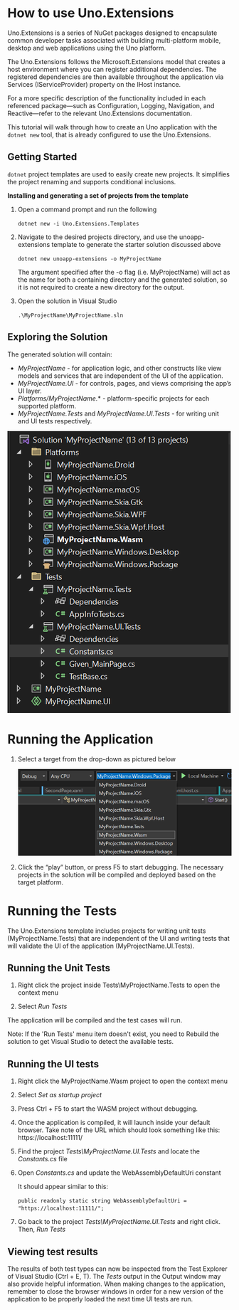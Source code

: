 # How to use Uno.Extensions

Uno.Extensions is a series of NuGet packages designed to encapsulate common developer tasks associated with building multi-platform mobile, desktop and web applications using the Uno platform.

The Uno.Extensions follows the Microsoft.Extensions model that creates a host environment where you can register additional dependencies. The registered dependencies are then available throughout the application via Services (IServiceProvider) property on the IHost instance.

For a more specific description of the functionality included in each referenced package—such as
Configuration, Logging, Navigation, and
Reactive—refer to the relevant Uno.Extensions documentation. 

This tutorial will walk through how to create an Uno application with the `dotnet new` tool, that is already configured to use the Uno.Extensions. 

## Getting Started

`dotnet` project templates are used to easily create new projects. It simplifies the project renaming and supports conditional inclusions.

**Installing and generating a set of projects from the template**

1. Open a command prompt and run the following

    `dotnet new -i Uno.Extensions.Templates`

2. Navigate to the desired projects directory, and use the unoapp-extensions template to generate the starter solution discussed above

    `dotnet new unoapp-extensions -o MyProjectName` 

    The argument specified after the -o flag (i.e. MyProjectName) will act as the name for both a containing directory and the generated solution, so it is not required to create a new directory for the output.

3. Open the solution in Visual Studio

    `.\MyProjectName\MyProjectName.sln`

## Exploring the Solution

The generated solution will contain:

- *MyProjectName* - for application logic, and other constructs like view models and services that are independent of the UI of the application.
- *MyProjectName.UI* - for controls, pages, and views comprising the app’s UI layer.
- *Platforms/MyProjectName.** - platform-specific projects for each supported platform.
- *MyProjectName.Tests* and *MyProjectName.UI.Tests* - for writing unit and UI tests respectively.

![The structure of the generated solution](./images/ProjectStructure-min.png)


# Running the Application 

1. Select a target from the drop-down as pictured below

    ![A screenshot of the generated targets](./images/GeneratedTargets-min.png)

2. Click the “play” button, or press F5 to start debugging. The necessary projects in the solution will be compiled and deployed based on the target platform.

# Running the Tests

The Uno.Extensions template includes projects for writing unit tests (MyProjectName.Tests) that are independent of the UI and writing tests that will validate the UI of the application (MyProjectName.UI.Tests).

## Running the Unit Tests

1. Right click the project inside Tests\\MyProjectName.Tests to open the context menu

2. Select *Run Tests*

The application will be compiled and the test cases will run.

Note: If the 'Run Tests' menu item doesn't exist, you need to Rebuild the solution to get Visual Studio to detect the available tests.

## Running the UI tests

1. Right click the MyProjectName.Wasm project to open the context menu

2. Select *Set as startup project*

3. Press Ctrl + F5 to start the WASM project without debugging.

4. Once the application is compiled, it will launch inside your default browser. Take note of the URL which should look something like this: https://localhost:11111/

5. Find the project *Tests\\MyProjectName.UI.Tests* and locate the *Constants.cs* file

6. Open *Constants.cs* and update the WebAssemblyDefaultUri constant

    It should appear similar to this: 

    `public readonly static string WebAssemblyDefaultUri = "https://localhost:11111/";`

7. Go back to the project *Tests\\MyProjectName.UI.Tests* and right click. Then, *Run Tests*

## Viewing test results

The results of both test types can now be inspected from the Test Explorer of Visual Studio (Ctrl + E, T). The *Tests* output in the Output window may also provide helpful information. When making changes to the application, remember to close the browser windows in order for a new version of the application to be properly loaded the next time UI tests are run.